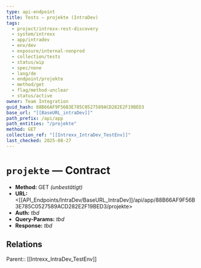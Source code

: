 ```yaml
---
type: api-endpoint
title: Tests — projekte (IntraDev)
tags:
  - project/intrexx-rest-discovery
  - system/intrexx
  - app/intradev
  - env/dev
  - exposure/internal-nonprod
  - collection/tests
  - status/wip
  - spec/none
  - lang/de
  - endpoint/projekte
  - method/get
  - flag/method-unclear
  - status/active
owner: Team Integration
guid_hash: 88B66AF9F56B3E785C0527589ACD282E2F19BED3
base_url: "[[BaseURL_intraDev]]"
path_prefix: /api/app
path_entities: "/projekte"
method: GET
collection_ref: "[[Intrexx_IntraDev_TestEnv]]"
last_checked: 2025-08-27
---
```



# `projekte` — Contract
- **Method:** GET *(unbestätigt)*
- **URL:** <[[API_Endpoints/IntraDev/BaseURL_IntraDev]]/api/app/88B66AF9F56B3E785C0527589ACD282E2F19BED3/projekte>
- **Auth:** _tbd_
- **Query-Params:** _tbd_
- **Response:** _tbd_

## Relations
Parent:: [[Intrexx_IntraDev_TestEnv]]
